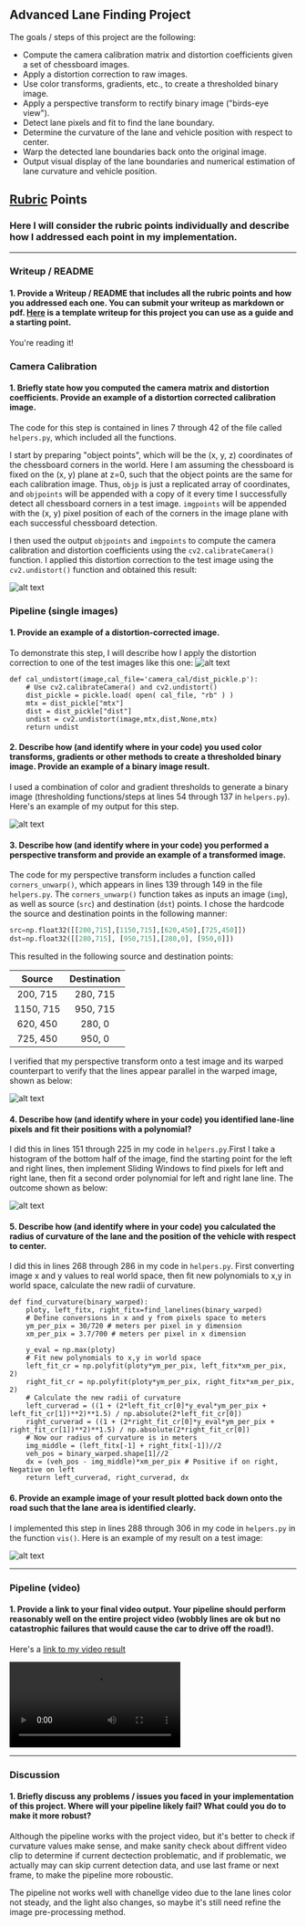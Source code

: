 ## Advanced Lane Finding Project

The goals / steps of this project are the following:

* Compute the camera calibration matrix and distortion coefficients given a set of chessboard images.
* Apply a distortion correction to raw images.
* Use color transforms, gradients, etc., to create a thresholded binary image.
* Apply a perspective transform to rectify binary image ("birds-eye view").
* Detect lane pixels and fit to find the lane boundary.
* Determine the curvature of the lane and vehicle position with respect to center.
* Warp the detected lane boundaries back onto the original image.
* Output visual display of the lane boundaries and numerical estimation of lane curvature and vehicle position.

[//]: # (Image References)

[image1]: ./output_images/Undistorted_Image.jpg "ChessBoard Undistorted Example"
[image2]: ./output_images/Real_Undistorted_Image.jpg "Example of Distortion corrected image"
[image3]: ./output_images/Binary_Image.jpg "Thresholding Example"
[image4]: ./output_images/Transformed_Image.jpg "Perspective Transform Example"
[image5]: ./output_images/lane_lines.jpg "Histogram Plot"
[image6]: ./output_images/lane_lines.jpg "Fitted Lane Line Example"
[image7]: ./output_images/test4.jpg "Result Example"
[video1]: ./test_videos_output/project_video.mp4 "Video"

## [Rubric](https://review.udacity.com/#!/rubrics/571/view) Points

### Here I will consider the rubric points individually and describe how I addressed each point in my implementation.  

---

### Writeup / README

#### 1. Provide a Writeup / README that includes all the rubric points and how you addressed each one.  You can submit your writeup as markdown or pdf.  [Here](https://github.com/udacity/CarND-Advanced-Lane-Lines/blob/master/writeup_template.md) is a template writeup for this project you can use as a guide and a starting point.  

You're reading it!

### Camera Calibration

#### 1. Briefly state how you computed the camera matrix and distortion coefficients. Provide an example of a distortion corrected calibration image.

The code for this step is contained in lines 7 through 42 of the file called `helpers.py`, which included all the functions.

I start by preparing "object points", which will be the (x, y, z) coordinates of the chessboard corners in the world. Here I am assuming the chessboard is fixed on the (x, y) plane at z=0, such that the object points are the same for each calibration image.  Thus, `objp` is just a replicated array of coordinates, and `objpoints` will be appended with a copy of it every time I successfully detect all chessboard corners in a test image.  `imgpoints` will be appended with the (x, y) pixel position of each of the corners in the image plane with each successful chessboard detection.  

I then used the output `objpoints` and `imgpoints` to compute the camera calibration and distortion coefficients using the `cv2.calibrateCamera()` function.  I applied this distortion correction to the test image using the `cv2.undistort()` function and obtained this result: 

![alt text][image1]

### Pipeline (single images)

#### 1. Provide an example of a distortion-corrected image.

To demonstrate this step, I will describe how I apply the distortion correction to one of the test images like this one:
![alt text][image2]
```
def cal_undistort(image,cal_file='camera_cal/dist_pickle.p'):
    # Use cv2.calibrateCamera() and cv2.undistort()
    dist_pickle = pickle.load( open( cal_file, "rb" ) )
    mtx = dist_pickle["mtx"]
    dist = dist_pickle["dist"]
    undist = cv2.undistort(image,mtx,dist,None,mtx)  
    return undist
```

#### 2. Describe how (and identify where in your code) you used color transforms, gradients or other methods to create a thresholded binary image.  Provide an example of a binary image result.

I used a combination of color and gradient thresholds to generate a binary image (thresholding functions/steps at lines 54 through 137 in `helpers.py`).  Here's an example of my output for this step.  

![alt text][image3]

#### 3. Describe how (and identify where in your code) you performed a perspective transform and provide an example of a transformed image.

The code for my perspective transform includes a function called `corners_unwarp()`, which appears in lines 139 through 149 in the file `helpers.py`.  The `corners_unwarp()` function takes as inputs an image (`img`), as well as source (`src`) and destination (`dst`) points.  I chose the hardcode the source and destination points in the following manner:

```python
src=np.float32([[200,715],[1150,715],[620,450],[725,450]]) 
dst=np.float32([[280,715], [950,715],[280,0], [950,0]])
```

This resulted in the following source and destination points:

| Source        | Destination   | 
|:-------------:|:-------------:| 
| 200, 715      | 280, 715      | 
| 1150, 715     | 950, 715      |
| 620, 450      | 280, 0        |
| 725, 450      | 950, 0        |

I verified that my perspective transform onto a test image and its warped counterpart to verify that the lines appear parallel in the warped image, shown as below:

![alt text][image4]

#### 4. Describe how (and identify where in your code) you identified lane-line pixels and fit their positions with a polynomial?

I did this in lines 151 through 225 in my code in `helpers.py`.First I take a histogram of the bottom half of the image, find the starting point for the left and right lines, then implement Sliding Windows to find pixels for left and right lane, then fit a second order polynomial for left and right lane line. The outcome shown as below:

![alt text][image6]

#### 5. Describe how (and identify where in your code) you calculated the radius of curvature of the lane and the position of the vehicle with respect to center.

I did this in lines 268 through 286 in my code in `helpers.py`.
First converting image x and y values to real world space, then fit new polynomials to x,y in world space, calculate the new radii of curvature.
```
def find_curvature(binary_warped):
    ploty, left_fitx, right_fitx=find_lanelines(binary_warped)
    # Define conversions in x and y from pixels space to meters
    ym_per_pix = 30/720 # meters per pixel in y dimension
    xm_per_pix = 3.7/700 # meters per pixel in x dimension

    y_eval = np.max(ploty)
    # Fit new polynomials to x,y in world space
    left_fit_cr = np.polyfit(ploty*ym_per_pix, left_fitx*xm_per_pix, 2)
    right_fit_cr = np.polyfit(ploty*ym_per_pix, right_fitx*xm_per_pix, 2)
    # Calculate the new radii of curvature
    left_curverad = ((1 + (2*left_fit_cr[0]*y_eval*ym_per_pix + left_fit_cr[1])**2)**1.5) / np.absolute(2*left_fit_cr[0])
    right_curverad = ((1 + (2*right_fit_cr[0]*y_eval*ym_per_pix + right_fit_cr[1])**2)**1.5) / np.absolute(2*right_fit_cr[0])
    # Now our radius of curvature is in meters
    img_middle = (left_fitx[-1] + right_fitx[-1])//2
    veh_pos = binary_warped.shape[1]//2
    dx = (veh_pos - img_middle)*xm_per_pix # Positive if on right, Negative on left
    return left_curverad, right_curverad, dx
```

#### 6. Provide an example image of your result plotted back down onto the road such that the lane area is identified clearly.

I implemented this step in lines 288 through 306 in my code in `helpers.py` in the function `vis()`.  Here is an example of my result on a test image:

![alt text][image7]

---

### Pipeline (video)

#### 1. Provide a link to your final video output.  Your pipeline should perform reasonably well on the entire project video (wobbly lines are ok but no catastrophic failures that would cause the car to drive off the road!).

Here's a [link to my video result](./test_videos_output/project_video.mp4)

![alt text][video1]

---

### Discussion

#### 1. Briefly discuss any problems / issues you faced in your implementation of this project.  Where will your pipeline likely fail?  What could you do to make it more robust?

Although the pipeline works with the project video, but it's better to check if curvature values make sense, and  make sanity check about diffrent video clip to determine if current dectection problematic, and if problematic, we actually may can skip current detection data, and use last frame or next frame, to make the pipeline more roboustic.

The pipeline not works well with chanellge video due to the lane lines color not steady, and the light also changes, so maybe it's still need refine the image pre-processing method.
